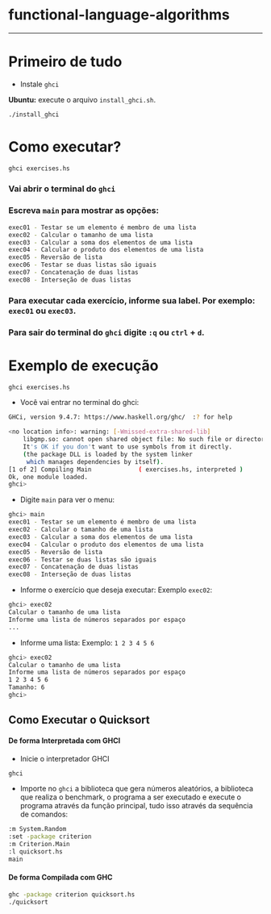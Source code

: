 # functional-language-algorithms

---

# Primeiro de tudo

- Instale `ghci`

**Ubuntu:** execute o arquivo `install_ghci.sh`.

```bash
./install_ghci
```

# Como executar?

```bash
ghci exercises.hs
```

### Vai abrir o terminal do `ghci`

### Escreva `main` para mostrar as opções:

```bash
exec01 - Testar se um elemento é membro de uma lista
exec02 - Calcular o tamanho de uma lista
exec03 - Calcular a soma dos elementos de uma lista
exec04 - Calcular o produto dos elementos de uma lista
exec05 - Reversão de lista
exec06 - Testar se duas listas são iguais
exec07 - Concatenação de duas listas
exec08 - Interseção de duas listas
```

### Para executar cada exercício, informe sua label. Por exemplo: `exec01` ou `exec03`.

### Para sair do terminal do `ghci` digite `:q` ou `ctrl` + `d`.

# Exemplo de execução

```bash
ghci exercises.hs
```

- Você vai entrar no terminal do ghci:

```bash
GHCi, version 9.4.7: https://www.haskell.org/ghc/  :? for help

<no location info>: warning: [-Wmissed-extra-shared-lib]
    libgmp.so: cannot open shared object file: No such file or directory
    It's OK if you don't want to use symbols from it directly.
    (the package DLL is loaded by the system linker
     which manages dependencies by itself).
[1 of 2] Compiling Main             ( exercises.hs, interpreted )
Ok, one module loaded.
ghci>
```

- Digite `main` para ver o menu:

```bash
ghci> main
exec01 - Testar se um elemento é membro de uma lista
exec02 - Calcular o tamanho de uma lista
exec03 - Calcular a soma dos elementos de uma lista
exec04 - Calcular o produto dos elementos de uma lista
exec05 - Reversão de lista
exec06 - Testar se duas listas são iguais
exec07 - Concatenação de duas listas
exec08 - Interseção de duas listas
```

- Informe o exercício que deseja executar: Exemplo `exec02`:

```bash
ghci> exec02
Calcular o tamanho de uma lista
Informe uma lista de números separados por espaço
...
```

- Informe uma lista: Exemplo: `1 2 3 4 5 6`

```bash
ghci> exec02
Calcular o tamanho de uma lista
Informe uma lista de números separados por espaço
1 2 3 4 5 6
Tamanho: 6
ghci>
```


## Como Executar o Quicksort

#### De forma Interpretada com GHCI
- Inicie o interpretador GHCI
```bash
ghci
```

- Importe no `ghci` a biblioteca que gera números aleatórios, a biblioteca que realiza o benchmark, o programa a ser executado e execute o programa através da função principal, tudo isso através da sequência de comandos:

```bash
:m System.Random
:set -package criterion
:m Criterion.Main
:l quicksort.hs
main
```

#### De forma Compilada com GHC

```bash
ghc -package criterion quicksort.hs
./quicksort
```
